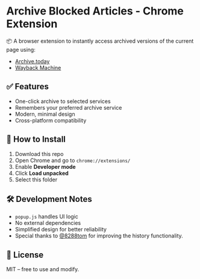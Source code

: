 # Archive Blocked Articles - Chrome Extension

📦 A browser extension to instantly access archived versions of the current page using:
- [Archive.today](https://archive.today)
- [Wayback Machine](https://web.archive.org)

## ✅ Features

- One-click archive to selected services  
- Remembers your preferred archive service  
- Modern, minimal design  
- Cross-platform compatibility  

## 🔧 How to Install

1. Download this repo  
2. Open Chrome and go to `chrome://extensions/`  
3. Enable **Developer mode**  
4. Click **Load unpacked**  
5. Select this folder  

## 🛠 Development Notes

- `popup.js` handles UI logic  
- No external dependencies  
- Simplified design for better reliability  
- Special thanks to [@8288tom](https://github.com/8288tom) for improving the history functionality.

## 📄 License

MIT – free to use and modify.
